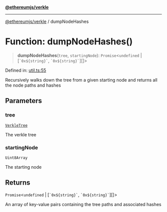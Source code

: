 [**@ethereumjs/verkle**](../README.md)

***

[@ethereumjs/verkle](../README.md) / dumpNodeHashes

# Function: dumpNodeHashes()

> **dumpNodeHashes**(`tree`, `startingNode`): `Promise`\<`undefined` \| \[`` `0x${string}` ``, `` `0x${string}` ``\][]\>

Defined in: [util.ts:55](https://github.com/Dargon789/ethereumjs-monorepo/blob/master/packages/verkle/src/util.ts#L55)

Recursively walks down the tree from a given starting node and returns all the node paths and hashes

## Parameters

### tree

[`VerkleTree`](../classes/VerkleTree.md)

The verkle tree

### startingNode

`Uint8Array`

The starting node

## Returns

`Promise`\<`undefined` \| \[`` `0x${string}` ``, `` `0x${string}` ``\][]\>

An array of key-value pairs containing the tree paths and associated hashes
